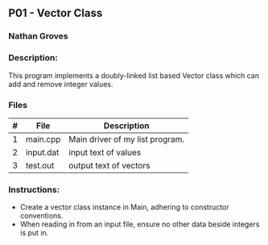 ## P01 - Vector Class
### Nathan Groves
### Description:

This program implements a doubly-linked list based Vector class which can add and remove integer values.

### Files

|   #   | File     | Description                      |
| :---: | -------- | -------------------------------- |
|   1   | main.cpp | Main driver of my list program. |
|   2   | input.dat | input text of values |
|   3   | test.out | output text of vectors |


### Instructions:

- Create a vector class instance in Main, adhering to constructor conventions.
- When reading in from an input file, ensure no other data beside integers is put in.



